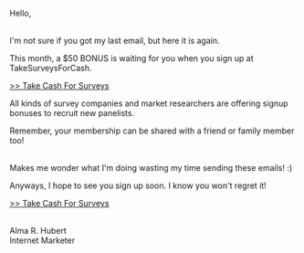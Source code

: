 <p>Hello,</p>
<p><br />I'm not sure if you got my last email, but here it is again.</p>
<p>This month, a $50 BONUS is waiting for you when you sign up at TakeSurveysForCash.</p>
<p><a href="http://9nl.pw/m44v">&gt;&gt; Take Cash For Surveys</a></p>
<p>All kinds of survey companies and market researchers are offering signup bonuses to recruit new panelists.</p>
<p>Remember, your membership can be shared with a friend or family member too!</p>
<p><br />Makes me wonder what I'm doing wasting my time sending these emails! :)</p>
<p>Anyways, I hope to see you sign up soon. I know you won't regret it!</p>
<p><a href="http://9nl.pw/m44v">&gt;&gt; Take Cash For Surveys</a></p>
<p><br />Alma R. Hubert<br />Internet Marketer</p>
